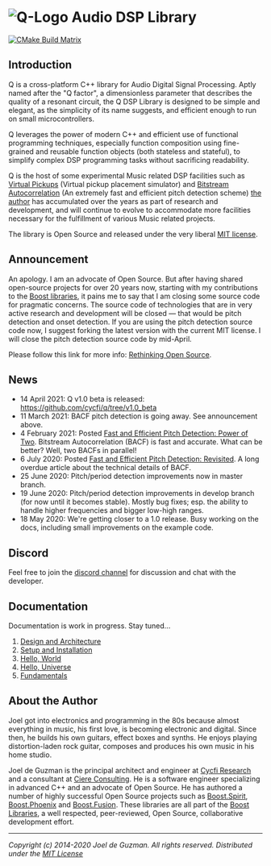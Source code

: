 # ![Q-Logo](docs/assets/images/q-logo-small.png) Audio DSP Library

[![CMake Build Matrix](https://github.com/cycfi/q/workflows/Build/badge.svg)](https://github.com/cycfi/q/actions?query=workflow%3ABuild)

## Introduction

Q is a cross-platform C++ library for Audio Digital Signal Processing. Aptly
named after the "Q factor", a dimensionless parameter that describes the
quality of a resonant circuit, the Q DSP Library is designed to be simple and
elegant, as the simplicity of its name suggests, and efficient enough to run
on small microcontrollers.

Q leverages the power of modern C++ and efficient use of functional
programming techniques, especially function composition using fine-grained
and reusable function objects (both stateless and stateful), to simplify
complex DSP programming tasks without sacrificing readability.

Q is the host of some experimental Music related DSP facilities such as
[Virtual Pickups](http://tinyurl.com/y8cqt8jr) (Virtual pickup placement
simulator) and [Bitstream Autocorrelation](http://tinyurl.com/yb49zlld) (An
extremely fast and efficient pitch detection scheme) [the author](#jdeguzman)
has accumulated over the years as part of research and development, and will
continue to evolve to accommodate more facilities necessary for the
fulfillment of various Music related projects.

The library is Open Source and released under the very liberal [MIT
license](http://tinyurl.com/p6pekvo).

## Announcement

An apology. I am an advocate of Open Source. But after having shared open-source 
projects for over 20 years now, starting with my contributions to the [Boost libraries][8], 
it pains me to say that I am closing some source code for pragmatic concerns. The source 
code of technologies that are in very active research and development will be closed — 
that would be pitch detection and onset detection. If you are using the pitch detection 
source code now, I suggest forking the latest version with the current MIT license. 
I will close the pitch detection source code by mid-April.

Please follow this link for more info: [Rethinking Open Source][9]. 

## News

- 14 April 2021: Q v1.0 beta is released: https://github.com/cycfi/q/tree/v1.0_beta
- 11 March 2021: BACF pitch detection is going away. See announcement above.
- 4 February 2021: Posted [Fast and Efficient Pitch Detection: Power of Two][7].
  Bitstream Autocorrelation (BACF) is fast and accurate. What can be better? Well, 
  two BACFs in parallel!
- 6 July 2020: Posted [Fast and Efficient Pitch Detection: Revisited][1]. 
  A long overdue article about the technical details of BACF.
- 25 June 2020: Pitch/period detection improvements now in master branch.
- 19 June 2020: Pitch/period detection improvements in develop branch (for
  now until it becomes stable). Mostly bug fixes; esp. the ability to handle
  higher frequencies and bigger low-high ranges.
- 18 May 2020: We're getting closer to a 1.0 release. Busy working on the
  docs, including small improvements on the example code.
  
[1]: https://www.cycfi.com/2020/07/fast-and-efficient-pitch-detection-revisited

## Discord

Feel free to join the [discord channel](https://discord.gg/4MymV4EaY5) for 
discussion and chat with the developer.

## Documentation

Documentation is work in progress. Stay tuned...

1. [Design and Architecture](https://cycfi.github.io/q/design)
2. [Setup and Installation](https://cycfi.github.io/q/setup)
3. [Hello, World](https://cycfi.github.io/q/hello_world)
4. [Hello, Universe](https://cycfi.github.io/q/hello_universe)
5. [Fundamentals](https://cycfi.github.io/q/fundamentals)

## <a name="jdeguzman"></a>About the Author

Joel got into electronics and programming in the 80s because almost
everything in music, his first love, is becoming electronic and digital.
Since then, he builds his own guitars, effect boxes and synths. He enjoys
playing distortion-laden rock guitar, composes and produces his own music in
his home studio.

Joel de Guzman is the principal architect and engineer at [Cycfi Research][1]
and a consultant at [Ciere Consulting][2]. He is a software engineer
specializing in advanced C++ and an advocate of Open Source. He has authored
a number of highly successful Open Source projects such as [Boost.Spirit][3],
[Boost.Phoenix][4] and [Boost.Fusion][5]. These libraries are all part of the
[Boost Libraries][6], a well respected, peer-reviewed, Open Source,
collaborative development effort.

[1]: https://www.cycfi.com/
[2]: https://ciere.com/
[3]: http://tinyurl.com/ydhotlaf
[4]: http://tinyurl.com/y6vkeo5t
[5]: http://tinyurl.com/ybn5oq9v
[6]: http://tinyurl.com/jubgged
[7]: https://bit.ly/3cFkR8E
[8]: https://www.boost.org/
[9]: https://www.cycfi.com/2021/03/rethinking-open-source/

---

*Copyright (c) 2014-2020 Joel de Guzman. All rights reserved.*
*Distributed under the [MIT License](https://opensource.org/licenses/MIT)*


